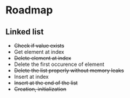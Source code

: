# Roadmap
## Linked list 

* ~~Check if value exists~~
* Get element at index
* ~~Delete element at index~~
* Delete the first occurence of element
* ~~Delete the list properly without memory leaks~~
* Insert at index
* ~~Insert at the end of the list~~
* ~~Creation, initialization~~